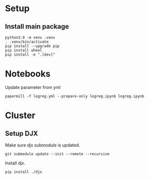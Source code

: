 # Setup

## Install main package

```
python3.9 -m venv .venv
. .venv/bin/activate
pip install --upgrade pip
pip install wheel
pip install -e ".[dev]"
```

# Notebooks

Update parameter from yml

```
papermill -f logreg.yml --prepare-only logreg.ipynb logreg.ipynb
```

# Cluster

## Setup DJX

Make sure djx submodule is updated.

```
git submodule update --init --remote --recursive
```

Install djx.

```
pip install ./djx
```
